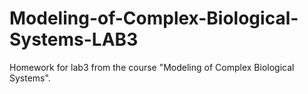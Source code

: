# Modeling-of-Complex-Biological-Systems-LAB3
Homework for lab3 from the course "Modeling of Complex Biological Systems".
